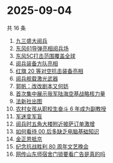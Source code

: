 # 2025-09-04

共 16 条

<!-- BEGIN ZHIHUSEARCH -->
<!-- 最后更新时间 Thu Sep 04 2025 05:14:44 GMT+0800 (China Standard Time) -->

1. [九三盛大阅兵](https://www.zhihu.com/search?q=%E4%B9%9D%E4%B8%89%E7%9B%9B%E5%A4%A7%E9%98%85%E5%85%B5)
1. [东风61导弹亮相阅兵场](https://www.zhihu.com/search?q=%E4%B8%9C%E9%A3%8E61%E5%AF%BC%E5%BC%B9%E4%BA%AE%E7%9B%B8%E9%98%85%E5%85%B5%E5%9C%BA)
1. [东风5C打击范围覆盖全球](https://www.zhihu.com/search?q=%E4%B8%9C%E9%A3%8E5C%E6%89%93%E5%87%BB%E8%8C%83%E5%9B%B4%E8%A6%86%E7%9B%96%E5%85%A8%E7%90%83)
1. [阅兵装备方队亮相](https://www.zhihu.com/search?q=%E9%98%85%E5%85%B5%E8%A3%85%E5%A4%87%E6%96%B9%E9%98%9F%E4%BA%AE%E7%9B%B8)
1. [红旗 20 等对空抗击装备亮相](https://www.zhihu.com/search?q=%E7%BA%A2%E6%97%97%2020%20%E7%AD%89%E5%AF%B9%E7%A9%BA%E6%8A%97%E5%87%BB%E8%A3%85%E5%A4%87%E4%BA%AE%E7%9B%B8)
1. [阅兵舰载激光武器](https://www.zhihu.com/search?q=%E9%98%85%E5%85%B5%E8%88%B0%E8%BD%BD%E6%BF%80%E5%85%89%E6%AD%A6%E5%99%A8)
1. [郭帆：改改剧本又何妨](https://www.zhihu.com/search?q=%E9%83%AD%E5%B8%86%EF%BC%9A%E6%94%B9%E6%94%B9%E5%89%A7%E6%9C%AC%E5%8F%88%E4%BD%95%E5%A6%A8)
1. [首次集中展示我军陆海空基战略核力量](https://www.zhihu.com/search?q=%E9%A6%96%E6%AC%A1%E9%9B%86%E4%B8%AD%E5%B1%95%E7%A4%BA%E6%88%91%E5%86%9B%E9%99%86%E6%B5%B7%E7%A9%BA%E5%9F%BA%E6%88%98%E7%95%A5%E6%A0%B8%E5%8A%9B%E9%87%8F)
1. [法新社出图](https://www.zhihu.com/search?q=%E6%B3%95%E6%96%B0%E7%A4%BE%E5%87%BA%E5%9B%BE)
1. [农村女孩从职校生奋斗 6 年成为副教授](https://www.zhihu.com/search?q=%E5%86%9C%E6%9D%91%E5%A5%B3%E5%AD%A9%E4%BB%8E%E8%81%8C%E6%A0%A1%E7%94%9F%E5%A5%8B%E6%96%97%206%20%E5%B9%B4%E6%88%90%E4%B8%BA%E5%89%AF%E6%95%99%E6%8E%88)
1. [军迷变军盲](https://www.zhihu.com/search?q=%E5%86%9B%E8%BF%B7%E5%8F%98%E5%86%9B%E7%9B%B2)
1. [阅兵时五角大楼附近披萨订单激增](https://www.zhihu.com/search?q=%E9%98%85%E5%85%B5%E6%97%B6%E4%BA%94%E8%A7%92%E5%A4%A7%E6%A5%BC%E9%99%84%E8%BF%91%E6%8A%AB%E8%90%A8%E8%AE%A2%E5%8D%95%E6%BF%80%E5%A2%9E)
1. [如何看待 00 后多缺乏电脑基础知识](https://www.zhihu.com/search?q=%E5%A6%82%E4%BD%95%E7%9C%8B%E5%BE%85%2000%20%E5%90%8E%E5%A4%9A%E7%BC%BA%E4%B9%8F%E7%94%B5%E8%84%91%E5%9F%BA%E7%A1%80%E7%9F%A5%E8%AF%86)
1. [金正恩抵京](https://www.zhihu.com/search?q=%E9%87%91%E6%AD%A3%E6%81%A9%E6%8A%B5%E4%BA%AC)
1. [纪念抗战胜利 80 周年文艺晚会](https://www.zhihu.com/search?q=%E7%BA%AA%E5%BF%B5%E6%8A%97%E6%88%98%E8%83%9C%E5%88%A9%2080%20%E5%91%A8%E5%B9%B4%E6%96%87%E8%89%BA%E6%99%9A%E4%BC%9A)
1. [网传山东师宿舍门锁要看广告是真的吗](https://www.zhihu.com/search?q=%E7%BD%91%E4%BC%A0%E5%B1%B1%E4%B8%9C%E5%B8%88%E5%AE%BF%E8%88%8D%E9%97%A8%E9%94%81%E8%A6%81%E7%9C%8B%E5%B9%BF%E5%91%8A%E6%98%AF%E7%9C%9F%E7%9A%84%E5%90%97)

<!-- END ZHIHUSEARCH -->

